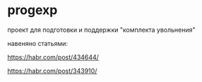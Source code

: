 # progexp
проект для подготовки и поддержки "комплекта увольнения"

навеняно статьями:

https://habr.com/post/434644/

https://habr.com/post/343910/
